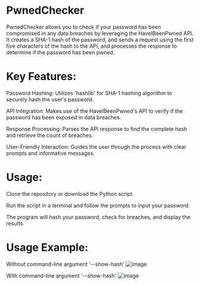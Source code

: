# PwnedChecker
PwnedChecker allows you to check if your password has been compromised in any data breaches by leveraging the HaveIBeenPwned API. It creates a SHA-1 hash of the password, and sends a request using the first five characters of the hash to the API, and processes the response to determine if the password has been pwned.

# Key Features:
Password Hashing: Utilizes 'hashlib' for SHA-1 hashing algorithm to securely hash the user's password.

API Integration: Makes use of the HaveIBeenPwned's API to verify if the password has been exposed in data breaches.

Response Processing: Parses the API response to find the complete hash and retrieve the count of breaches.

User-Friendly Interaction: Guides the user through the process with clear prompts and informative messages.

# Usage:
Clone the repository or download the Python script.

Run the script in a terminal and follow the prompts to input your password.

The program will hash your password, check for breaches, and display the results.

# Usage Example:

Without command-line argument '--show-hash'
![image](https://github.com/SriharC/Password-Breach-Checker/assets/42175655/e66e4d7b-3db8-4911-af03-7c1a8d771cc1)


With command-line argument '--show-hash'
![image](https://github.com/SriharC/Password-Breach-Checker/assets/42175655/fea5f5bb-f74e-41f8-9099-7bef507a5838)
